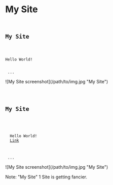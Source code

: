 # My Site
<section>
  <pre><code data-escape> <h1>My Site</h1>
 <p>Hello World!</p>
 ...</code></pre>
  ![My Site screenshot](/path/to/img.jpg "My Site")
</section>

<section>
<pre><code data-escape> <style>
  h1 { text-color:yellow; }
  .blink { text-decoration: blink; }
 </style>
 <h1>My Site</h1>
 <p>
  <span class=blink>Hello World</span>!
  <a href=http://mybuddy.com>Link</a>
 </p>
 ...
</code></pre>
![My Site screenshot](/path/to/img.jpg "My Site")
</section>

Note:
"My Site"
1 Site is getting fancier.
